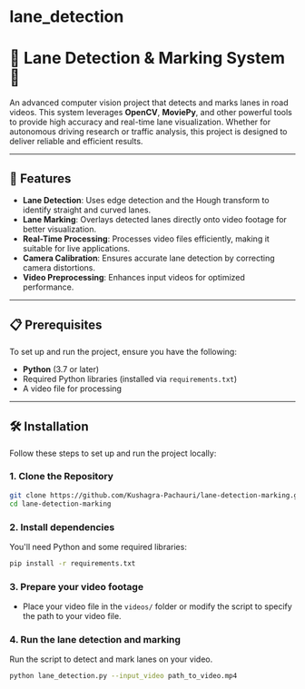 # lane_detection

# 🚗 Lane Detection & Marking System 🚧  

An advanced computer vision project that detects and marks lanes in road videos. This system leverages **OpenCV**, **MoviePy**, and other powerful tools to provide high accuracy and real-time lane visualization. Whether for autonomous driving research or traffic analysis, this project is designed to deliver reliable and efficient results.  

---

## 🌟 Features  

- **Lane Detection**: Uses edge detection and the Hough transform to identify straight and curved lanes.  
- **Lane Marking**: Overlays detected lanes directly onto video footage for better visualization.  
- **Real-Time Processing**: Processes video files efficiently, making it suitable for live applications.  
- **Camera Calibration**: Ensures accurate lane detection by correcting camera distortions.  
- **Video Preprocessing**: Enhances input videos for optimized performance.  

---

## 📋 Prerequisites  

To set up and run the project, ensure you have the following:  

- **Python** (3.7 or later)  
- Required Python libraries (installed via `requirements.txt`)  
- A video file for processing  

---

## 🛠️ Installation  

Follow these steps to set up and run the project locally:  

### 1. Clone the Repository  
```bash  
git clone https://github.com/Kushagra-Pachauri/lane-detection-marking.git  
cd lane-detection-marking 
``` 

### 2. Install dependencies
You'll need Python and some required libraries:
```bash
pip install -r requirements.txt
```

### 3. Prepare your video footage
- Place your video file in the `videos/` folder or modify the script to specify the path to your video file.

### 4. Run the lane detection and marking
Run the script to detect and mark lanes on your video.
```bash
python lane_detection.py --input_video path_to_video.mp4
```
